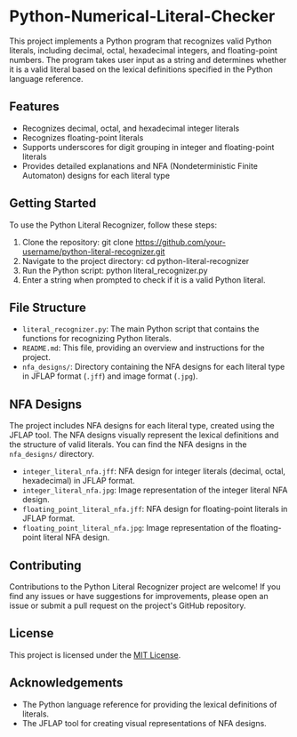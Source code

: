 # Python-Numerical-Literal-Checker

This project implements a Python program that recognizes valid Python literals, including decimal, octal, hexadecimal integers, and floating-point numbers. The program takes user input as a string and determines whether it is a valid literal based on the lexical definitions specified in the Python language reference.

## Features

- Recognizes decimal, octal, and hexadecimal integer literals
- Recognizes floating-point literals
- Supports underscores for digit grouping in integer and floating-point literals
- Provides detailed explanations and NFA (Nondeterministic Finite Automaton) designs for each literal type

## Getting Started

To use the Python Literal Recognizer, follow these steps:

1. Clone the repository: 
   git clone https://github.com/your-username/python-literal-recognizer.git
2. Navigate to the project directory:
   cd python-literal-recognizer
3. Run the Python script:
   python literal_recognizer.py
5. Enter a string when prompted to check if it is a valid Python literal.

## File Structure

- `literal_recognizer.py`: The main Python script that contains the functions for recognizing Python literals.
- `README.md`: This file, providing an overview and instructions for the project.
- `nfa_designs/`: Directory containing the NFA designs for each literal type in JFLAP format (`.jff`) and image format (`.jpg`).

## NFA Designs

The project includes NFA designs for each literal type, created using the JFLAP tool. The NFA designs visually represent the lexical definitions and the structure of valid literals. You can find the NFA designs in the `nfa_designs/` directory.

- `integer_literal_nfa.jff`: NFA design for integer literals (decimal, octal, hexadecimal) in JFLAP format.
- `integer_literal_nfa.jpg`: Image representation of the integer literal NFA design.
- `floating_point_literal_nfa.jff`: NFA design for floating-point literals in JFLAP format.
- `floating_point_literal_nfa.jpg`: Image representation of the floating-point literal NFA design.

## Contributing

Contributions to the Python Literal Recognizer project are welcome! If you find any issues or have suggestions for improvements, please open an issue or submit a pull request on the project's GitHub repository.

## License

This project is licensed under the [MIT License](LICENSE).

## Acknowledgements

- The Python language reference for providing the lexical definitions of literals.
- The JFLAP tool for creating visual representations of NFA designs.
